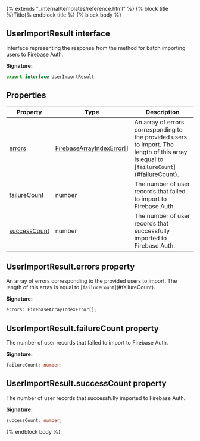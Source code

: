 {% extends "_internal/templates/reference.html" %}
{% block title %}Title{% endblock title %}
{% block body %}

## UserImportResult interface

Interface representing the response from the  method for batch importing users to Firebase Auth.

<b>Signature:</b>

```typescript
export interface UserImportResult 
```

## Properties

|  Property | Type | Description |
|  --- | --- | --- |
|  [errors](./firebase-admin_auth.userimportresult.md#userimportresulterrors_property) | [FirebaseArrayIndexError](./firebase-admin_.firebasearrayindexerror.md#firebasearrayindexerror_interface)<!-- -->\[\] | An array of errors corresponding to the provided users to import. The length of this array is equal to \[<code>failureCount</code>\](\#failureCount). |
|  [failureCount](./firebase-admin_auth.userimportresult.md#userimportresultfailurecount_property) | number | The number of user records that failed to import to Firebase Auth. |
|  [successCount](./firebase-admin_auth.userimportresult.md#userimportresultsuccesscount_property) | number | The number of user records that successfully imported to Firebase Auth. |

## UserImportResult.errors property

An array of errors corresponding to the provided users to import. The length of this array is equal to \[`failureCount`<!-- -->\](\#failureCount).

<b>Signature:</b>

```typescript
errors: FirebaseArrayIndexError[];
```

## UserImportResult.failureCount property

The number of user records that failed to import to Firebase Auth.

<b>Signature:</b>

```typescript
failureCount: number;
```

## UserImportResult.successCount property

The number of user records that successfully imported to Firebase Auth.

<b>Signature:</b>

```typescript
successCount: number;
```
{% endblock body %}
